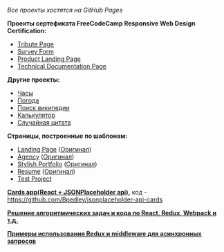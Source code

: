 *Все проекты хостятся на GitHub Pages*

**Проекты сертефиката FreeCodeCamp Responsive Web Design Certification:**
* [Tribute Page](https://bpedley.github.io/FCC/Tribute%20page/)
* [Survey Form](https://bpedley.github.io//FCC/Survey%20page/)
* [Product Landing Page](https://bpedley.github.io//FCC/Product%20page/)
* [Technical Documentation Page](https://bpedley.github.io/FCC/Documentation%20page/index.html)

**Другие проекты:**
* [Часы](https://bpedley.github.io/Other%20projects/Clocks-JS/)
* [Погода](https://bpedley.github.io/Other%20projects/Weather%20app/)
* [Поиск википедии](https://bpedley.github.io/Other%20projects/Wikipedia/)
* [Калькулятор](https://bpedley.github.io/Other%20projects/Calculator/)
* [Случайная цитата](https://bpedley.github.io/Other%20projects/Random%20quote/)

**Страницы, построенные по шаблонам:**
* [Landing Page](https://bpedley.github.io/Pages%20from%20templates/1/) ([Оригинал](https://blackrockdigital.github.io/startbootstrap-landing-page/))
* [Agency](https://bpedley.github.io/Pages%20from%20templates/2/) ([Оригинал](https://blackrockdigital.github.io/startbootstrap-agency/))
* [Stylish Portfolio](https://bpedley.github.io/Pages%20from%20templates/3/) ([Оригинал](https://blackrockdigital.github.io/startbootstrap-stylish-portfolio/))
* [Resume](https://bpedley.github.io/Pages%20from%20templates/4/) ([Оригинал](https://blackrockdigital.github.io/startbootstrap-resume/))
* [Test Project](https://bpedley.github.io/Test/)

**[Cards app(React + JSONPlaceholder api)](https://bpedley.github.io/jsonplaceholder-api-cards/),** код - https://github.com/Bpedley/jsonplaceholder-api-cards

**[Решение алгоритмических задач и кода по React, Redux, Webpack и т.д.](https://github.com/Bpedley/JS-exercises)**

**[Примеры использования Redux и middleware для асинхронных запросов](https://github.com/Bpedley/Redux-use-examples)**
